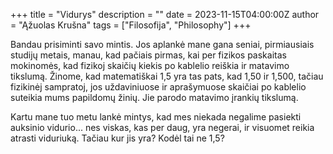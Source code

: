+++
title = "Vidurys"
description = ""
date = 2023-11-15T04:00:00Z
author = "Ąžuolas Krušna"
tags = ["Filosofija", "Philosophy"]
+++

Bandau prisiminti savo mintis. Jos aplankė mane gana seniai, pirmiausiais studijų metais, manau, kad pačiais pirmas, kai per fizikos paskaitas mokinomės, kad fizikoj skaičių kiekis po kablelio reiškia ir matavimo tikslumą. Žinome, kad matematiškai 1,5 yra tas pats, kad 1,50 ir 1,500, tačiau fizikinėj sampratoj, jos uždaviniuose ir aprašymuose skaičiai po kablelio suteikia mums papildomų žinių. Jie parodo matavimo įrankių tikslumą. 

Kartu mane tuo metu lankė mintys, kad mes niekada negalime pasiekti auksinio vidurio... nes viskas, kas per daug, yra negerai, ir visuomet reikia atrasti viduriuką. Tačiau kur jis yra? Kodėl tai ne 1,5?
